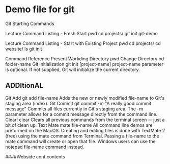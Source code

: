 # Demo file for git

Git Starting Commands
 
Lecture Command Listing - Fresh Start
pwd
cd projects/
git init git-demo
 
Lecture Command Listing - Start with Existing Project
pwd
cd projects/
cd website/
ls
git init
 
Command Reference
Present Workding Directory
pwd
Change Directory
cd folder-name
Git initialization
git init [project-name]
project-name parameter is optional. If not supplied, Git will initialize the current directory.

## ADDItionAL
Git Add
git add file-name
Adds the new or newly modified file-name to Git's staging area (index).
Git Commit
git commit -m "A really good commit message"
Commits all files currently in Git's staging area. The -m parameter allows for a commit message directly from the command line.
Clear!
clear
Clears all previous commands from the terminal screen -- just a bit of clean up.
Text Mate
mate file-name
All command line demos are preformed on the MacOS. 
Creating and editing files is done with TextMate 2 (free) 
using the mate command from Terminal. 
Passing a file-name to the mate command will create or open that file. 
Windows users can use the notepad file-name command instead.

####Webside cont
contents
